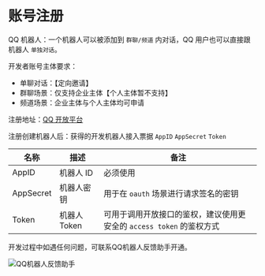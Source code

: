 # 账号注册

QQ 机器人：一个机器人可以被添加到 `群聊/频道` 内对话，QQ 用户也可以直接跟机器人 `单独对话`。

开发者账号主体要求：
- 单聊对话：【定向邀请】
- 群聊场景：仅支持企业主体【个人主体暂不支持】
- 频道场景：企业主体与个人主体均可申请


注册地址：[QQ 开放平台](https://q.qq.com/#/) 

注册创建机器人后：获得的开发机器人接入票据 `AppID` `AppSecret` `Token`

| 名称        | 描述        | 备注                                         |
|-----------|-----------|--------------------------------------------|
| AppID     | 机器人 ID    | 必须使用                                       |
| AppSecret | 机器人密钥     | 用于在 `oauth` 场景进行请求签名的密钥                    |
| Token     | 机器人 Token | 可用于调用开放接口的鉴权，建议使用更安全的 `access token` 的鉴权方式 |

开发过程中如遇任何问题，可联系QQ机器人反馈助手开通。

<img :src="$withBotBase('/images/api-231017/feedback_bot.png')" alt="QQ机器人反馈助手">

